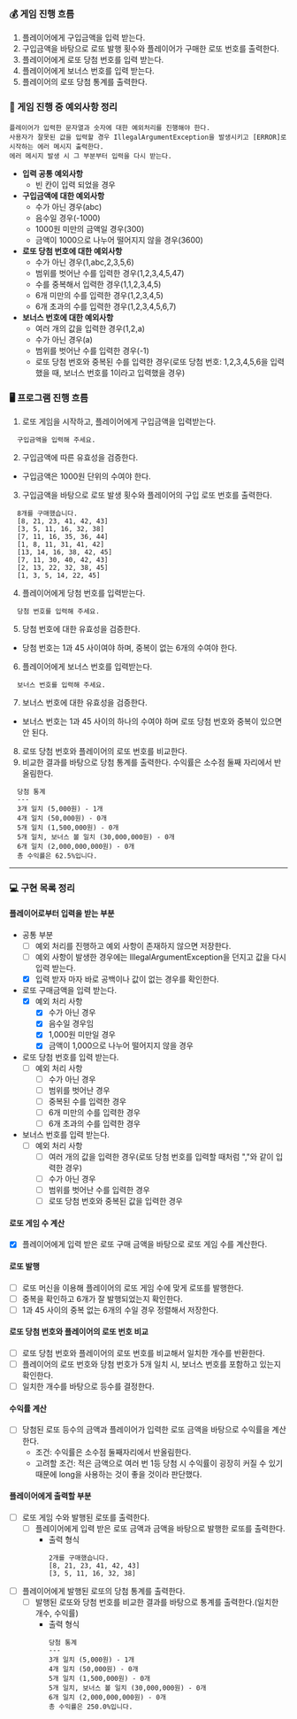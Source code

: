 ### 💰 게임 진행 흐름

1. 플레이어에게 구입금액을 입력 받는다.
2. 구입금액을 바탕으로 로또 발행 횟수와 플레이어가 구매한 로또 번호를 출력한다.
3. 플레이어에게 로또 당첨 번호를 입력 받는다.
4. 플레이어에게 보너스 번호를 입력 받는다.
5. 플레이어의 로또 당첨 통계를 출력한다.

### 🚨 게임 진행 중 예외사항 정리

```
플레이어가 입력한 문자열과 숫자에 대한 예외처리를 진행해야 한다.
사용자가 잘못된 값을 입력할 경우 IllegalArgumentException을 발생시키고 [ERROR]로 시작하는 에러 메시지 출력한다.
에러 메시지 발생 시 그 부분부터 입력을 다시 받는다.
```

- <b>입력 공통 예외사항</b>
    - 빈 칸이 입력 되었을 경우
- <b>구입금액에 대한 예외사항</b>
    - 수가 아닌 경우(abc)
    - 음수일 경우(-1000)
    - 1000원 미만의 금액일 경우(300)
    - 금액이 1000으로 나누어 떨어지지 않을 경우(3600)
- <b>로또 당첨 번호에 대한 예외사항</b>
    - 수가 아닌 경우(1,abc,2,3,5,6)
    - 범위를 벗어난 수를 입력한 경우(1,2,3,4,5,47)
    - 수를 중복해서 입력한 경우(1,1,2,3,4,5)
    - 6개 미만의 수를 입력한 경우(1,2,3,4,5)
    - 6개 초과의 수를 입력한 경우(1,2,3,4,5,6,7)
- <b>보너스 번호에 대한 예외사항</b>
    - 여러 개의 값을 입력한 경우(1,2,a)
    - 수가 아닌 경우(a)
    - 범위를 벗어난 수를 입력한 경우(-1)
    - 로또 당첨 번호와 중복된 수를 입력한 경우(로또 당첨 번호: 1,2,3,4,5,6을 입력했을 때, 보너스 번호를 1이라고 입력했을 경우)

### 🖥️ 프로그램 진행 흐름

1. 로또 게임을 시작하고, 플레이어에게 구입금액을 입력받는다.

  ``` 
    구입금액을 입력해 주세요.
  ```

2. 구입금액에 따른 유효성을 검증한다.

- 구입금액은 1000원 단위의 수여야 한다.

3. 구입금액을 바탕으로 로또 발생 횟수와 플레이어의 구입 로또 번호를 출력한다.

  ```
    8개를 구매했습니다.
    [8, 21, 23, 41, 42, 43]
    [3, 5, 11, 16, 32, 38] 
    [7, 11, 16, 35, 36, 44] 
    [1, 8, 11, 31, 41, 42] 
    [13, 14, 16, 38, 42, 45] 
    [7, 11, 30, 40, 42, 43] 
    [2, 13, 22, 32, 38, 45] 
    [1, 3, 5, 14, 22, 45]
  ```

4. 플레이어에게 당첨 번호를 입력받는다.

  ```
    당첨 번호를 입력해 주세요.
  ```

5. 당첨 번호에 대한 유효성을 검증한다.

- 당첨 번호는 1과 45 사이여야 하며, 중복이 없는 6개의 수여야 한다.

6. 플레이어에게 보너스 번호를 입력받는다.

  ```
    보너스 번호를 입력해 주세요.
  ```

7. 보너스 번호에 대한 유효성을 검증한다.

- 보너스 번호는 1과 45 사이의 하나의 수여야 하며 로또 당첨 번호와 중복이 있으면 안 된다.

8. 로또 당첨 번호와 플레이어의 로또 번호를 비교한다.
9. 비교한 결과를 바탕으로 당첨 통계를 출력한다. 수익률은 소수점 둘째 자리에서 반올림한다.

  ```
    당첨 통계
    ---
    3개 일치 (5,000원) - 1개
    4개 일치 (50,000원) - 0개
    5개 일치 (1,500,000원) - 0개
    5개 일치, 보너스 볼 일치 (30,000,000원) - 0개
    6개 일치 (2,000,000,000원) - 0개
    총 수익률은 62.5%입니다.
  ```

---

### 💻 구현 목록 정리

#### 플레이어로부터 입력을 받는 부분
- 공통 부분
  - [ ] 예외 처리를 진행하고 예외 사항이 존재하지 않으면 저장한다.
  - [ ] 예외 사항이 발생한 경우에는 IllegalArgumentException을 던지고 값을 다시 입력 받는다.
  - [x] 입력 받자 마자 바로 공백이나 값이 없는 경우를 확인한다.
- 로또 구매금액을 입력 받는다.
  - [x] 예외 처리 사항
    - [x] 수가 아닌 경우
    - [x] 음수일 경우임
    - [x] 1,000원 미만일 경우
    - [x] 금액이 1,000으로 나누어 떨어지지 않을 경우
- 로또 당첨 번호를 입력 받는다.
  - [ ] 예외 처리 사항
    - [ ] 수가 아닌 경우
    - [ ] 범위를 벗어난 경우
    - [ ] 중복된 수를 입력한 경우
    - [ ] 6개 미만의 수를 입력한 경우
    - [ ] 6개 초과의 수를 입력한 경우
- 보너스 번호를 입력 받는다.
  - [ ] 예외 처리 사항
    - [ ] 여러 개의 값을 입력한 경우(로또 당첨 번호를 입력할 때처럼 ","와 같이 입력한 경우)
    - [ ] 수가 아닌 경우
    - [ ] 범위를 벗어난 수를 입력한 경우
    - [ ] 로또 당첨 번호와 중복된 값을 입력한 경우

#### 로또 게임 수 계산
- [x] 플레이어에게 입력 받은 로또 구매 금액을 바탕으로 로또 게임 수를 계산한다.

#### 로또 발행
- [ ] 로또 머신을 이용해 플레이어의 로또 게임 수에 맞게 로또를 발행한다.
- [ ] 중복을 확인하고 6개가 잘 발행되었는지 확인한다.
- [ ] 1과 45 사이의 중복 없는 6개의 수일 경우 정렬해서 저장한다.

#### 로또 당첨 번호와 플레이어의 로또 번호 비교
- [ ] 로또 당첨 번호와 플레이어의 로또 번호를 비교해서 일치한 개수를 반환한다.
- [ ] 플레이어의 로또 번호와 당첨 번호가 5개 일치 시, 보너스 번호를 포함하고 있는지 확인한다.
- [ ] 일치한 개수를 바탕으로 등수를 결정한다.

#### 수익률 계산
- [ ] 당첨된 로또 등수의 금액과 플레이어가 입력한 로또 금액을 바탕으로 수익률을 계산한다.
  - 조건: 수익률은 소수점 둘째자리에서 반올림한다.
  - 고려할 조건: 적은 금액으로 여러 번 1등 당첨 시 수익률이 굉장히 커질 수 있기 때문에 long을 사용하는 것이 좋을 것이라 판단했다.

#### 플레이어에게 출력할 부분
- [ ] 로또 게임 수와 발행된 로또를 출력한다.
  - [ ] 플레이어에게 입력 받은 로또 금액과 금액을 바탕으로 발행한 로또를 출력한다.
    - 출력 형식
      ```
      2개를 구매했습니다.
      [8, 21, 23, 41, 42, 43]
      [3, 5, 11, 16, 32, 38]
      ```
- [ ] 플레이어에게 발행된 로또의 당첨 통계를 출력한다.
  - [ ] 발행된 로또와 당첨 번호를 비교한 결과를 바탕으로 통계를 출력한다.(일치한 개수, 수익률)
    - 출력 형식
      ```
      당첨 통계
      ---
      3개 일치 (5,000원) - 1개
      4개 일치 (50,000원) - 0개
      5개 일치 (1,500,000원) - 0개
      5개 일치, 보너스 볼 일치 (30,000,000원) - 0개
      6개 일치 (2,000,000,000원) - 0개
      총 수익률은 250.0%입니다. 
      ```